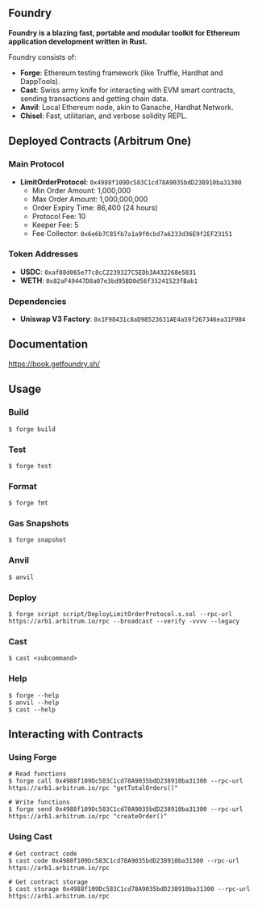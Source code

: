 ## Foundry

**Foundry is a blazing fast, portable and modular toolkit for Ethereum application development written in Rust.**

Foundry consists of:

-   **Forge**: Ethereum testing framework (like Truffle, Hardhat and DappTools).
-   **Cast**: Swiss army knife for interacting with EVM smart contracts, sending transactions and getting chain data.
-   **Anvil**: Local Ethereum node, akin to Ganache, Hardhat Network.
-   **Chisel**: Fast, utilitarian, and verbose solidity REPL.

## Deployed Contracts (Arbitrum One)

### Main Protocol
- **LimitOrderProtocol**: `0x4988f109Dc583C1cd78A9035bdD238910ba31300`
  - Min Order Amount: 1,000,000
  - Max Order Amount: 1,000,000,000
  - Order Expiry Time: 86,400 (24 hours)
  - Protocol Fee: 10
  - Keeper Fee: 5
  - Fee Collector: `0x6e6b7C85fb7a1a9f0cbd7a6233d36E9f2EF23151`

### Token Addresses
- **USDC**: `0xaf88d065e77c8cC2239327C5EDb3A432268e5831`
- **WETH**: `0x82aF49447D8a07e3bd95BD0d56f35241523fBab1`

### Dependencies
- **Uniswap V3 Factory**: `0x1F98431c8aD98523631AE4a59f267346ea31F984`

## Documentation

https://book.getfoundry.sh/

## Usage

### Build

```shell
$ forge build
```

### Test

```shell
$ forge test
```

### Format

```shell
$ forge fmt
```

### Gas Snapshots

```shell
$ forge snapshot
```

### Anvil

```shell
$ anvil
```

### Deploy

```shell
$ forge script script/DeployLimitOrderProtocol.s.sol --rpc-url https://arb1.arbitrum.io/rpc --broadcast --verify -vvvv --legacy
```

### Cast

```shell
$ cast <subcommand>
```

### Help

```shell
$ forge --help
$ anvil --help
$ cast --help
```

## Interacting with Contracts

### Using Forge
```shell
# Read functions
$ forge call 0x4988f109Dc583C1cd78A9035bdD238910ba31300 --rpc-url https://arb1.arbitrum.io/rpc "getTotalOrders()"

# Write functions
$ forge send 0x4988f109Dc583C1cd78A9035bdD238910ba31300 --rpc-url https://arb1.arbitrum.io/rpc "createOrder()"
```

### Using Cast
```shell
# Get contract code
$ cast code 0x4988f109Dc583C1cd78A9035bdD238910ba31300 --rpc-url https://arb1.arbitrum.io/rpc

# Get contract storage
$ cast storage 0x4988f109Dc583C1cd78A9035bdD238910ba31300 --rpc-url https://arb1.arbitrum.io/rpc
```
